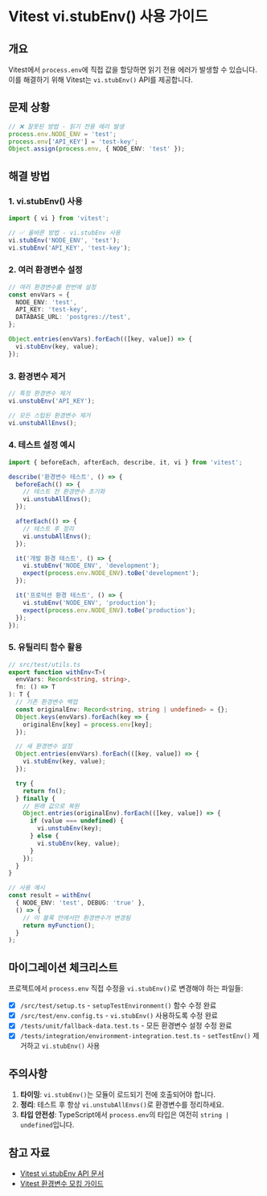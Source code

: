 # Vitest vi.stubEnv() 사용 가이드

## 개요

Vitest에서 `process.env`에 직접 값을 할당하면 읽기 전용 에러가 발생할 수 있습니다. 이를 해결하기 위해 Vitest는 `vi.stubEnv()` API를 제공합니다.

## 문제 상황

```typescript
// ❌ 잘못된 방법 - 읽기 전용 에러 발생
process.env.NODE_ENV = 'test';
process.env['API_KEY'] = 'test-key';
Object.assign(process.env, { NODE_ENV: 'test' });
```

## 해결 방법

### 1. vi.stubEnv() 사용

```typescript
import { vi } from 'vitest';

// ✅ 올바른 방법 - vi.stubEnv 사용
vi.stubEnv('NODE_ENV', 'test');
vi.stubEnv('API_KEY', 'test-key');
```

### 2. 여러 환경변수 설정

```typescript
// 여러 환경변수를 한번에 설정
const envVars = {
  NODE_ENV: 'test',
  API_KEY: 'test-key',
  DATABASE_URL: 'postgres://test',
};

Object.entries(envVars).forEach(([key, value]) => {
  vi.stubEnv(key, value);
});
```

### 3. 환경변수 제거

```typescript
// 특정 환경변수 제거
vi.unstubEnv('API_KEY');

// 모든 스텁된 환경변수 제거
vi.unstubAllEnvs();
```

### 4. 테스트 설정 예시

```typescript
import { beforeEach, afterEach, describe, it, vi } from 'vitest';

describe('환경변수 테스트', () => {
  beforeEach(() => {
    // 테스트 전 환경변수 초기화
    vi.unstubAllEnvs();
  });

  afterEach(() => {
    // 테스트 후 정리
    vi.unstubAllEnvs();
  });

  it('개발 환경 테스트', () => {
    vi.stubEnv('NODE_ENV', 'development');
    expect(process.env.NODE_ENV).toBe('development');
  });

  it('프로덕션 환경 테스트', () => {
    vi.stubEnv('NODE_ENV', 'production');
    expect(process.env.NODE_ENV).toBe('production');
  });
});
```

### 5. 유틸리티 함수 활용

```typescript
// src/test/utils.ts
export function withEnv<T>(
  envVars: Record<string, string>,
  fn: () => T
): T {
  // 기존 환경변수 백업
  const originalEnv: Record<string, string | undefined> = {};
  Object.keys(envVars).forEach(key => {
    originalEnv[key] = process.env[key];
  });

  // 새 환경변수 설정
  Object.entries(envVars).forEach(([key, value]) => {
    vi.stubEnv(key, value);
  });

  try {
    return fn();
  } finally {
    // 원래 값으로 복원
    Object.entries(originalEnv).forEach(([key, value]) => {
      if (value === undefined) {
        vi.unstubEnv(key);
      } else {
        vi.stubEnv(key, value);
      }
    });
  }
}

// 사용 예시
const result = withEnv(
  { NODE_ENV: 'test', DEBUG: 'true' },
  () => {
    // 이 블록 안에서만 환경변수가 변경됨
    return myFunction();
  }
);
```

## 마이그레이션 체크리스트

프로젝트에서 `process.env` 직접 수정을 `vi.stubEnv()`로 변경해야 하는 파일들:

- [x] `/src/test/setup.ts` - `setupTestEnvironment()` 함수 수정 완료
- [x] `/src/test/env.config.ts` - `vi.stubEnv()` 사용하도록 수정 완료
- [x] `/tests/unit/fallback-data.test.ts` - 모든 환경변수 설정 수정 완료
- [x] `/tests/integration/environment-integration.test.ts` - `setTestEnv()` 제거하고 `vi.stubEnv()` 사용

## 주의사항

1. **타이밍**: `vi.stubEnv()`는 모듈이 로드되기 전에 호출되어야 합니다.
2. **정리**: 테스트 후 항상 `vi.unstubAllEnvs()`로 환경변수를 정리하세요.
3. **타입 안전성**: TypeScript에서 `process.env`의 타입은 여전히 `string | undefined`입니다.

## 참고 자료

- [Vitest vi.stubEnv API 문서](https://vitest.dev/api/vi.html#vi-stubenv)
- [Vitest 환경변수 모킹 가이드](https://vitest.dev/guide/mocking.html#environment-variables)